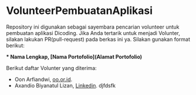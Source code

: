 # VolunteerPembuatanAplikasi
Repository ini digunakan sebagai sayembara pencarian volunteer untuk pembuatan aplikasi Dicoding. Jika Anda tertarik untuk menjadi Volunter, silakan lakukan PR(pull-request) pada berkas ini ya. Silakan gunakan format berikut:


**\* Nama Lengkap, [Nama Portofolio](Alamat Portofolio)**


Berikut daftar Volunter yang diterima:

* Oon Arfiandwi, [oo.or.id](https://oo.or.id).
* Axandio Biyanatul Lizan, [Linkedin](https://www.linkedin.com/in/axandio-biyanatul-lizan-b79a29260/).
djfdsfk
